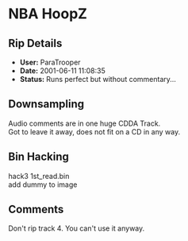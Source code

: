 # NBA HoopZ

## Rip Details

- **User:** ParaTrooper
- **Date:** 2001-06-11 11:08:35
- **Status:** Runs perfect but without commentary...

## Downsampling

Audio comments are in one huge CDDA Track.<br />Got to leave it away, does not fit on a CD in any way.

## Bin Hacking

hack3 1st_read.bin<br />add dummy to image

## Comments

Don't rip track 4. You can't use it anyway.

